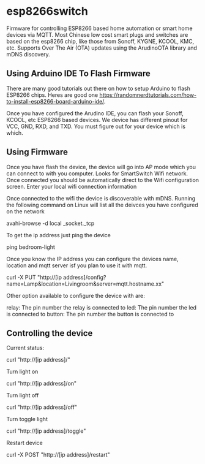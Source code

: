 # esp8266switch
Firmware for controlling ESP8266 based home automation or smart home devices via MQTT.  Most Chinese low cost smart plugs and switches are based on the esp8266 chip, like those from Sonoff, KYGNE, KCOOL, KMC, etc.  Supports Over The Air (OTA) updates using the ArudinoOTA library and mDNS discovery.

## Using Arduino IDE To Flash Firmware

There are many good tutorials out there on how to setup Arduino to flash ESP8266 chips.  Heres are good one https://randomnerdtutorials.com/how-to-install-esp8266-board-arduino-ide/. 

Once you have configured the Arudino IDE, you can flash your Sonoff, KCOOL, etc ESP8266 based devices.  We device has different pinout for VCC, GND, RXD, and TXD.  You must figure out for your device which is which.  

## Using Firmware

Once you have flash the device, the device will go into AP mode which you can connect to with you computer.  Looks for SmartSwitch Wifi network.  Once connected you should be automatically direct to the Wifi configuration screen.  Enter your local wifi connection information

Once connected to the wifi the device is discoverable with mDNS.  Running the following command on Linux will list all the deivces you have configured on the network

avahi-browse -d local _socket._tcp

To get the ip address just ping the device

ping bedroom-light

Once you know the IP address you can configure the devices name, location and mqtt server isf you plan to use it with mqtt.

curl -X PUT "http://[ip address]/config?name=Lamp&location=Livingroom&server=mqtt.hostname.xx"

Other option available to configure the device with are:

relay: The pin number the relay is connected to
led: The pin number the led is connected to
button: The pin number the button is connected to

## Controlling the device

Current status:

curl "http://[ip address]/"

Turn light on

curl "http://[ip address]/on"

Turn light off

curl "http://[ip address]/off"

Turn toggle light

curl "http://[ip address]/toggle"

Restart device

curl -X POST "http://[ip address]/restart"

